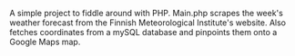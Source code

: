 A simple project to fiddle around with PHP. Main.php scrapes the week's weather forecast from the Finnish Meteorological Institute's website. Also fetches coordinates from a mySQL database and pinpoints them onto a Google Maps map. 
